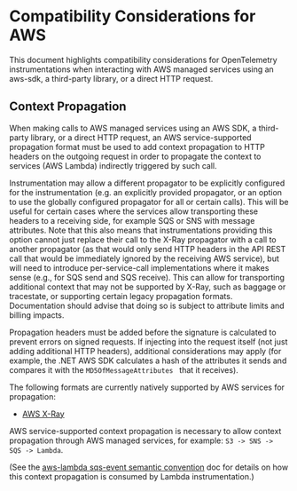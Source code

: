 # Compatibility Considerations for AWS

This document highlights compatibility considerations for OpenTelemetry instrumentations when interacting with AWS
managed services using an aws-sdk, a third-party library, or a direct HTTP request.

## Context Propagation

When making calls to AWS managed services using an AWS SDK, a third-party
library, or a direct HTTP request, an AWS service-supported propagation format must
be used to add context propagation to HTTP headers on the outgoing request in order
to propagate the context to services (AWS Lambda) indirectly triggered by such call.

Instrumentation may allow a different propagator to be explicitly configured for
the instrumentation (e.g. an explicitly provided propagator, or an option to use the
globally configured propagator for all or certain calls).
This will be useful for certain cases where the services allow transporting these
headers to a receiving side, for example SQS or SNS with message attributes.
Note that this also means that instrumentations providing this option cannot just
replace their call to the X-Ray propagator with a call to another propagator (as
that would only send HTTP headers in the API REST call that would be immediately
ignored by the receiving AWS service), but will need to introduce per-service-call
implementations where it makes sense (e.g., for SQS send and SQS receive).
This can allow for transporting additional context that may not be supported by X-Ray, such as baggage or tracestate, or supporting certain legacy propagation formats.
Documentation should advise that doing so is subject to attribute limits and billing impacts.

Propagation headers must be added before the signature is calculated to prevent errors on signed requests. If injecting into the request itself (not just adding additional HTTP headers), additional considerations may apply (for example, the .NET AWS SDK calculates a hash of the attributes it sends and compares it with the  `MD5OfMessageAttributes ` that it receives).

The following formats are currently natively supported by AWS services for propagation:

* [AWS X-Ray](https://docs.aws.amazon.com/xray/latest/devguide/aws-xray.html)

AWS service-supported context propagation is necessary to allow context propagation
through AWS managed services, for example: `S3 -> SNS -> SQS -> Lambda`.

(See the [aws-lambda sqs-event semantic convention](../../specification/trace/semantic_conventions/instrumentation/aws-lambda.md#sqs-event)
doc for details on how this context propagation is consumed by Lambda instrumentation.)
